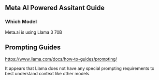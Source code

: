 ## Meta AI Powered Assitant Guide

### Which Model
Meta.ai is using Llama 3 70B

## Prompting Guides

https://www.llama.com/docs/how-to-guides/prompting/

It appears that Llama does not have any special prompting requirements to best understand context like other models